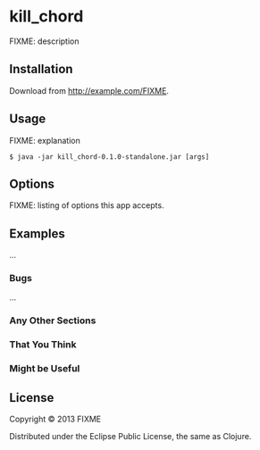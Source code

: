 # kill_chord

FIXME: description

## Installation

Download from http://example.com/FIXME.

## Usage

FIXME: explanation

    $ java -jar kill_chord-0.1.0-standalone.jar [args]

## Options

FIXME: listing of options this app accepts.

## Examples

...

### Bugs

...

### Any Other Sections
### That You Think
### Might be Useful

## License

Copyright © 2013 FIXME

Distributed under the Eclipse Public License, the same as Clojure.
